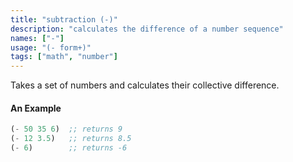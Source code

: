 ```yaml
---
title: "subtraction (-)"
description: "calculates the difference of a number sequence"
names: ["-"]
usage: "(- form+)"
tags: ["math", "number"]
---
```


Takes a set of numbers and calculates their collective difference.

#### An Example

```scheme
(- 50 35 6)  ;; returns 9
(- 12 3.5)   ;; returns 8.5
(- 6)        ;; returns -6
```
